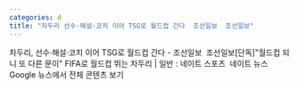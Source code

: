 ```yaml
---
categories: d
title: "차두리 선수·해설·코치 이어 TSG로 월드컵 간다  조선일보  조선일보"
---
```

차두리, 선수·해설·코치 이어 TSG로 월드컵 간다 - 조선일보&nbsp;&nbsp;조선일보[단독]"월드컵 되니 또 다른 문이" FIFA로 월드컵 뛰는 차두리 | 일반 : 네이트 스포츠&nbsp;&nbsp;네이트 뉴스Google 뉴스에서 전체 콘텐츠 보기